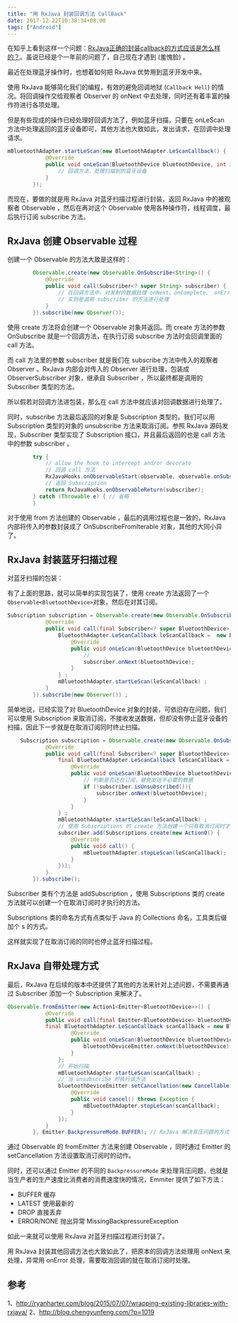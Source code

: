 ```yaml
---
title: "用 RxJava 封装回调方法 CallBack"
date: 2017-12-22T10:38:34+08:00
tags: ["Android"]
---
```




在知乎上看到这样一个问题：[RxJava正确的封装callback的方式应该是怎么样的？](https://www.zhihu.com/question/39492234)。虽说已经是个一年前的问题了，自己现在才遇到 (羞愧脸) 。

<!--more-->

最近在处理蓝牙操作时，也想着如何把 RxJava 优势用到蓝牙开发中来。

使用 RxJava 能够简化我们的编程，有效的避免回调地狱 (`Callback Hell`) 的情况。将回调操作交给观察者 Observer 的 onNext 中去处理，同时还有着丰富的操作符进行各项处理。

但是有些现成的操作已经处理好回调方法了，例如蓝牙扫描，只要在 onLeScan 方法中处理返回的蓝牙设备即可，其他方法也大致如此，发出请求，在回调中处理请求。

``` java
mBluetoothAdapter.startLeScan(new BluetoothAdapter.LeScanCallback() {
            @Override
            public void onLeScan(BluetoothDevice bluetoothDevice, int i, byte[] bytes) {
                // 回调方法，处理扫描到的蓝牙设备
            }
        });
```

而现在，要做的就是用 RxJava 对蓝牙扫描过程进行封装，返回 RxJava 中的被观察者 Observable ，然后在再对这个 Observable 使用各种操作符，线程调度，最后执行订阅 subscribe 方法。

## RxJava 创建 Observable 过程

创建一个 Observable 的方法大致是这样的：
``` java
		Observable.create(new Observable.OnSubscribe<String>() {
            @Override
            public void call(Subscriber<? super String> subscriber) {
                // 在回调方法中，对发射的数据处理 onNext、onComplete、 onError 
                // 实则是调用 subscriber 的方法进行处理
            }
        }).subscribe(new Observer());
```
使用 create 方法将会创建一个 Observable 对象并返回。而 create 方法的参数 OnSubscribe 就是一个回调方法，在执行订阅 subscribe 方法时会回调里面的 call 方法。

而 call 方法里的参数 subscriber 就是我们在 subscribe 方法中传入的观察者 Observer 。RxJava 内部会对传入的 Observer 进行处理，包装成 ObserverSubscriber 对象，继承自 Subscriber ，所以最终都是调用的 Subscriber 类型的方法。

所以假若对回调方法进包装，那么在 call 方法中就应该对回调数据进行处理了。

同时，subscribe 方法最后返回的对象是 Subscription 类型的。我们可以用  Subscription 类型的对象的 unsubscribe 方法来取消订阅。参照 RxJava 源码发现，Subscriber 类型实现了 Subscription 接口，并且最后返回的也是 call 方法中的参数 subscriber 。

``` java
        try {
            // allow the hook to intercept and/or decorate
            // 回调 call 方法
            RxJavaHooks.onObservableStart(observable, observable.onSubscribe).call(subscriber);
            // 返回 Subscription 
            return RxJavaHooks.onObservableReturn(subscriber);
        } catch (Throwable e) { // 省略
        }
```

对于使用 from 方法创建的 Observable ，最后的调用过程也是一致的，RxJava 内部将传入的参数封装成了 OnSubscribeFromIterable 对象，其他的大同小异了。

## RxJava 封装蓝牙扫描过程

对蓝牙扫描的包装：

有了上面的思路，就可以简单的实现包装了，使用 create 方法返回了一个 `Observable<BluetoothDevice>`对象，然后在对其订阅。

``` java
Subscription subscription = Observable.create(new Observable.OnSubscribe<BluetoothDevice>() {
            @Override
            public void call(final Subscriber<? super BluetoothDevice> subscriber) {
                BluetoothAdapter.LeScanCallback leScanCallback =  new BluetoothAdapter.LeScanCallback() {
                    @Override
                    public void onLeScan(BluetoothDevice bluetoothDevice, int i, byte[] bytes) {
                        //
                        subscriber.onNext(bluetoothDevice);
                    }
                } ;
                mBluetoothAdapter.startLeScan(leScanCallback) ;
            }
        }).subscribe(new Observer()) ;
```
简单地说，已经实现了对 BluetoothDevice 对象的封装，可依旧存在问题，我们可以使用 Subscription 来取消订阅，不接收发送数据，但却没有停止蓝牙设备的扫描，因此下一步就是在取消订阅同时终止扫描。

``` java
    Subscription subscription = Observable.create(new Observable.OnSubscribe<BluetoothDevice>() {
            @Override
            public void call(final Subscriber<? super BluetoothDevice> subscriber) {
                final BluetoothAdapter.LeScanCallback leScanCallback =  new BluetoothAdapter.LeScanCallback() {
                    @Override
                    public void onLeScan(BluetoothDevice bluetoothDevice, int i, byte[] bytes) {
                        // 判断是否还在订阅，避免发送不必要的数据
                        if (!subscriber.isUnsubscribed()){
                            subscriber.onNext(bluetoothDevice);
                        }
                    }
                } ;
                mBluetoothAdapter.startLeScan(leScanCallback) ;
                // 使用 Subscriptions 的 create 方法创建一个只有取消订阅时才调用的方法
                subscriber.add(Subscriptions.create(new Action0() {
                    @Override
                    public void call() {
                        mBluetoothAdapter.stopLeScan(leScanCallback);
                    }
                }));
            }
        }).subscribe();
```

Subscriber 类有个方法是 addSubscription ，使用 Subscriptions 类的 create 方法就可以创建一个在取消订阅时才执行的方法。

Subscriptions 类的命名方式有点类似于 Java 的 Collections 命名，工具类后缀加个 s 的方式。

这样就实现了在取消订阅的同时也停止蓝牙扫描过程。


## RxJava 自带处理方式

最后，RxJava 在后续的版本中还提供了其他的方法来针对上述问题，不需要再通过 Subscriber 添加一个 Subscription 来解决了。

``` java
Observable.fromEmitter(new Action1<Emitter<BluetoothDevice>>() {
            @Override
            public void call(final Emitter<BluetoothDevice> bluetoothDeviceEmitter) {
            final BluetoothAdapter.LeScanCallback scanCallback = new BluetoothAdapter.LeScanCallback() {
                    @Override
                    public void onLeScan(BluetoothDevice bluetoothDevice, int i, byte[] bytes) {
                        bluetoothDeviceEmitter.onNext(bluetoothDevice);
                    }
                };
                // 开始扫描
                mBluetoothAdapter.startLeScan(scanCallback) ;
                // 当 unsubscribe 时执行该方法
                bluetoothDeviceEmitter.setCancellation(new Cancellable() {
                    @Override
                    public void cancel() throws Exception {
                        mBluetoothAdapter.stopLeScan(scanCallback);
                    }
                });
            }
        }, Emitter.BackpressureMode.BUFFER); // RxJava 解决背压问题的方式
```

通过 Observable 的 fromEmitter 方法来创建 Observable ，同时通过 Emitter 的 setCancellation 方法设置取消订阅时的动作。

同时，还可以通过 Emitter 的不同的 `BackpressureMode` 来处理背压问题，也就是当生产者的生产速度比消费者的消费速度快的情况，Emmiter 提供了如下方法：

*	BUFFER               缓存
*	LATEST                使用最新的
*	DROP                   直接丢弃
*	ERROR/NONE      抛出异常 MissingBackpressureException 

如此一来就可以使用 RxJava 对蓝牙扫描过程进行封装了。

用 RxJava 封装其他回调方法也大致如此了，把原本的回调方法处理用 onNext 来处理，异常用 onError 处理，需要取消回调的就在取消订阅时处理。

## 参考
1、http://ryanharter.com/blog/2015/07/07/wrapping-existing-libraries-with-rxjava/
2、http://blog.chengyunfeng.com/?p=1019